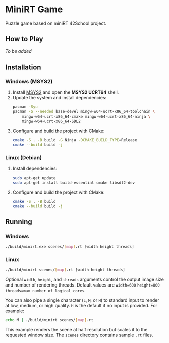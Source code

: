 # MiniRT Game

Puzzle game based on miniRT 42School project.

## How to Play
*To be added*

## Installation

### Windows (MSYS2)
1. Install [MSYS2](https://www.msys2.org/) and open the **MSYS2 UCRT64** shell.
2. Update the system and install dependencies:
   ```bash
   pacman -Syu
   pacman -S --needed base-devel mingw-w64-ucrt-x86_64-toolchain \
       mingw-w64-ucrt-x86_64-cmake mingw-w64-ucrt-x86_64-ninja \
       mingw-w64-ucrt-x86_64-SDL2
   ```
3. Configure and build the project with CMake:
   ```bash
   cmake -S . -B build -G Ninja -DCMAKE_BUILD_TYPE=Release
   cmake --build build -j
   ```

### Linux (Debian)
1. Install dependencies:
   ```bash
   sudo apt-get update
   sudo apt-get install build-essential cmake libsdl2-dev
   ```
2. Configure and build the project with CMake:
   ```bash
   cmake -S . -B build
   cmake --build build -j
   ```

## Running

### Windows
```bash
./build/minirt.exe scenes/[map].rt [width height threads]
```

### Linux
```bash
./build/minirt scenes/[map].rt [width height threads]
```

Optional `width`, `height`, and `threads` arguments control the output image size and number of rendering threads. Default values are `width=600` `height=800` `threads=max number of logical cores`.

You can also pipe a single character (`L`, `M`, or `H`) to standard input to render at low, medium, or high quality. `H` is the default if no input is provided. For example:

```bash
echo M | ./build/minirt scenes/[map].rt
```

This example renders the scene at half resolution but scales it to the requested window size.
The `scenes` directory contains sample `.rt` files.

